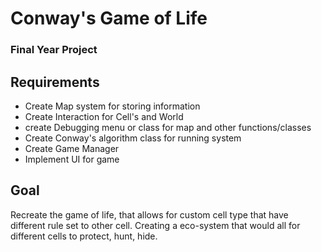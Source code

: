 # Conway's Game of Life 

### Final Year Project 

## Requirements
- Create Map system for storing information 
- Create Interaction for Cell's and World
- create Debugging menu or class for map and other functions/classes
- Create Conway's algorithm class for running system
- Create Game Manager 
- Implement UI for game

## Goal 
Recreate the game of life, that allows for custom cell type that have different rule set to other cell.
Creating a eco-system that would all for different cells to protect, hunt, hide.
